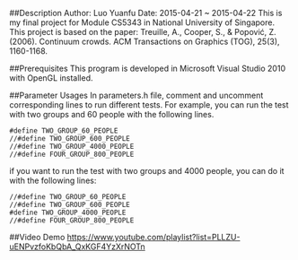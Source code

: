 ##Description
Author: Luo Yuanfu
Date: 2015-04-21 ~ 2015-04-22
This is my final project for Module CS5343 in National University of Singapore. 
This project is based on the paper: Treuille, A., Cooper, S., & Popović, Z. (2006). Continuum crowds. ACM Transactions on Graphics (TOG), 25(3), 1160-1168.

##Prerequisites
This program is developed in Microsoft Visual Studio 2010 with OpenGL installed.

##Parameter Usages
In parameters.h file, comment and uncomment corresponding lines to run different tests. For example, you can run the test with two groups and 60 people with the following lines.

	#define TWO_GROUP_60_PEOPLE
	//#define TWO_GROUP_600_PEOPLE
	//#define TWO_GROUP_4000_PEOPLE
	//#define FOUR_GROUP_800_PEOPLE

if you want to run the test with two groups and 4000 people, you can do it with the following lines:

	//#define TWO_GROUP_60_PEOPLE
	//#define TWO_GROUP_600_PEOPLE
	#define TWO_GROUP_4000_PEOPLE
	//#define FOUR_GROUP_800_PEOPLE
	
##Video Demo
https://www.youtube.com/playlist?list=PLLZU-uENPvzfoKbQbA_QxKGF4YzXrNOTn
